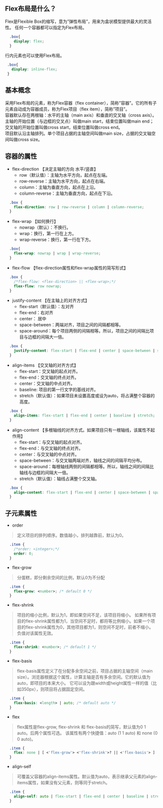 ## Flex布局是什么？
Flex是Flexible Box的缩写，意为”弹性布局”，用来为盒状模型提供最大的灵活性。
任何一个容器都可以指定为Flex布局。
``` css
  .box{
    display: flex;
  }
```
 行内元素也可以使用Flex布局。
 ``` css
  .box{
    display: inline-flex;
  }
 ```
 
## 基本概念
采用Flex布局的元素，称为Flex容器（flex container），简称”容器”。它的所有子元素自动成为容器成员，称为Flex项目（flex item），简称”项目”。<br>
容器默认存在两根轴：水平的主轴（main axis）和垂直的交叉轴（cross axis）。主轴的开始位置（与边框的交叉点）叫做main start，结束位置叫做main end；交叉轴的开始位置叫做cross start，结束位置叫做cross end。<br>
项目默认沿主轴排列。单个项目占据的主轴空间叫做main size，占据的交叉轴空间叫做cross size。<br>

## 容器的属性
- flex-direction 【决定主轴的方向 水平/竖直】
  - row（默认值）：主轴为水平方向，起点在左端。
  - row-reverse：主轴为水平方向，起点在右端。
  - column：主轴为垂直方向，起点在上沿。
  - column-reverse：主轴为垂直方向，起点在下沿。
``` css
  .box {
    flex-direction: row | row-reverse | column | column-reverse;
  }
```

- flex-wrap 【如何换行】
  - nowrap（默认）：不换行。
  - wrap：换行，第一行在上方。
  - wrap-reverse：换行，第一行在下方。
``` css
  .box{
    flex-wrap: nowrap | wrap | wrap-reverse;
  }
```

- flex-flow 【flex-direction属性和flex-wrap属性的简写形式】
``` css
  .box {
    /*flex-flow: <flex-direction> || <flex-wrap>;*/
    flex-flow: row nowrap;
  }
```

- justify-content 【在主轴上的对齐方式】
  - flex-start（默认值）：左对齐
  - flex-end：右对齐
  - center： 居中
  - space-between：两端对齐，项目之间的间隔都相等。
  - space-around：每个项目两侧的间隔相等。所以，项目之间的间隔比项目与边框的间隔大一倍。
``` css
  .box { 
    justify-content: flex-start | flex-end | center | space-between | space-around;
  }
```
  
- align-items 【交叉轴的对齐方式】
  - flex-start：交叉轴的起点对齐。
  - flex-end：交叉轴的终点对齐。
  - center：交叉轴的中点对齐。
  - baseline: 项目的第一行文字的基线对齐。
  - stretch（默认值）：如果项目未设置高度或设为auto，将占满整个容器的高度。
``` css
  .box {
    align-items: flex-start | flex-end | center | baseline | stretch;
  }
```

- align-content 【多根轴线的对齐方式。如果项目只有一根轴线，该属性不起作用】
  - flex-start：与交叉轴的起点对齐。
  - flex-end：与交叉轴的终点对齐。
  - center：与交叉轴的中点对齐。
  - space-between：与交叉轴两端对齐，轴线之间的间隔平均分布。
  - space-around：每根轴线两侧的间隔都相等。所以，轴线之间的间隔比轴线与边框的间隔大一倍。
  - stretch（默认值）：轴线占满整个交叉轴。
``` css
  .box {
    align-content: flex-start | flex-end | center | space-between | space-around | stretch;
  }
```

## 子元素属性
- order
> 定义项目的排列顺序。数值越小，排列越靠前，默认为0。
``` css
  .item {
    /*order: <integer>;*/
    order: 0;
  }
```

- flex-grow
> 分蛋糕，即分剩余空间的比例，默认0为不分配
``` css
  .item {
    flex-grow: <number>; /* default 0 */
  }
```

- flex-shrink
> 项目的缩小比例，默认为1，即如果空间不足，该项目将缩小。
> 如果所有项目的flex-shrink属性都为1，当空间不足时，都将等比例缩小。如果一个项目的flex-shrink属性为0，其他项目都为1，则空间不足时，前者不缩小。
负值对该属性无效。
``` css
  .item {
    flex-shrink: <number>; /* default 1 */
  }
```

- flex-basis
> flex-basis属性定义了在分配多余空间之前，项目占据的主轴空间（main size）。浏览器根据这个属性，计算主轴是否有多余空间。它的默认值为auto，即项目的本来大小。
> 它可以设为跟width或height属性一样的值（比如350px），则项目将占据固定空间。
``` css
  .item {
    flex-basis: <length> | auto; /* default auto */
  }
```

- flex
> flex属性是flex-grow, flex-shrink 和 flex-basis的简写，默认值为0 1 auto。后两个属性可选。
> 该属性有两个快捷值：auto (1 1 auto) 和 none (0 0 auto)。
``` css
  .item {
    flex: none | [ <'flex-grow'> <'flex-shrink'>? || <'flex-basis'> ]
  }
```

- align-self
> 可覆盖父容器的align-items属性。默认值为auto，表示继承父元素的align-items属性，如果没有父元素，则等同于stretch。
``` css
  .item {
    align-self: auto | flex-start | flex-end | center | baseline | stretch;
  }
```
